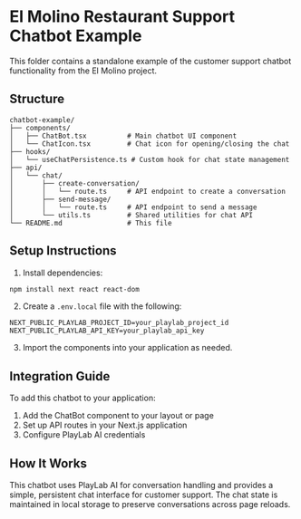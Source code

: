 # El Molino Restaurant Support Chatbot Example

This folder contains a standalone example of the customer support chatbot functionality from the El Molino project.

## Structure

```
chatbot-example/
├── components/
│   ├── ChatBot.tsx          # Main chatbot UI component
│   └── ChatIcon.tsx         # Chat icon for opening/closing the chat
├── hooks/
│   └── useChatPersistence.ts # Custom hook for chat state management
├── api/
│   └── chat/
│       ├── create-conversation/
│       │   └── route.ts     # API endpoint to create a conversation
│       ├── send-message/
│       │   └── route.ts     # API endpoint to send a message
│       └── utils.ts         # Shared utilities for chat API
└── README.md                # This file
```

## Setup Instructions

1. Install dependencies:
```bash
npm install next react react-dom
```

2. Create a `.env.local` file with the following:
```
NEXT_PUBLIC_PLAYLAB_PROJECT_ID=your_playlab_project_id
NEXT_PUBLIC_PLAYLAB_API_KEY=your_playlab_api_key
```

3. Import the components into your application as needed.

## Integration Guide

To add this chatbot to your application:

1. Add the ChatBot component to your layout or page
2. Set up API routes in your Next.js application
3. Configure PlayLab AI credentials

## How It Works

This chatbot uses PlayLab AI for conversation handling and provides a simple, persistent chat interface for customer support. The chat state is maintained in local storage to preserve conversations across page reloads.
